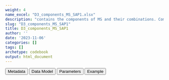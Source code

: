 ```yaml
---
weight: 4
name_excel: "D3_components_MS_SAP1.xlsx"
description: "contains the components of MS and their combinations. Components and combination are expressed as dates to allow for computation of prevalence. This D3 is based on Table 1 of the SAP1"
slug: "D3_components_MS_SAP1"
title: D3_components_MS_SAP1
author: ''
date: '2023-11-06'
categories: []
tags: []
archetype: codebook
output: html_document
---
```


<script src="/rmarkdown-libs/core-js/shim.min.js"></script>
<script src="/rmarkdown-libs/react/react.min.js"></script>
<script src="/rmarkdown-libs/react/react-dom.min.js"></script>
<script src="/rmarkdown-libs/reactwidget/react-tools.js"></script>
<script src="/rmarkdown-libs/htmlwidgets/htmlwidgets.js"></script>
<link href="/rmarkdown-libs/reactable/reactable.css" rel="stylesheet" />
<script src="/rmarkdown-libs/reactable-binding/reactable.js"></script>
<div class="tab">
<button class="tablinks" onclick="openCity(event, &#39;Metadata&#39;)" id="defaultOpen">Metadata</button>
<button class="tablinks" onclick="openCity(event, &#39;Data Model&#39;)">Data Model</button>
<button class="tablinks" onclick="openCity(event, &#39;Parameters&#39;)">Parameters</button>
<button class="tablinks" onclick="openCity(event, &#39;Example&#39;)">Example</button>
</div>
<div id="Metadata" class="tabcontent">
<div id="htmlwidget-1" class="reactable html-widget " style="width:auto;height:600px;"></div>
<script type="application/json" data-for="htmlwidget-1">{"x":{"tag":{"name":"Reactable","attribs":{"data":{"medatata_name":["name of the D3","content of the D3","Unit of observation","How many observations per unit","Notes on dependencies","primary key",null,null,null,null,null,null,null,null,null,null,null,null,null,null],"metadata_content":["D3_components_MS_SAP1","contains the components of MS and their combinations. Components and combination are expressed as dates to allow for computation of prevalence. This D3 is based on Table 1 of the SAP1","a person in the SAP1 study population","1.0","this table requires that the study population has been created",null,null,null,null,null,null,null,null,null,null,null,null,null,null,null]},"columns":[{"id":"medatata_name","name":"medatata_name","type":"character"},{"id":"metadata_content","name":"metadata_content","type":"character"}],"sortable":false,"searchable":true,"pagination":false,"highlight":true,"bordered":true,"striped":true,"style":{"maxWidth":1800},"height":"600px","dataKey":"59e12b7d77f9ad6725ce1eb273b4c790"},"children":[]},"class":"reactR_markup"},"evals":[],"jsHooks":[]}</script>
</div>
<div id="Data Model" class="tabcontent">
<div id="htmlwidget-2" class="reactable html-widget " style="width:auto;height:600px;"></div>
<script type="application/json" data-for="htmlwidget-2">{"x":{"tag":{"name":"Reactable","attribs":{"data":{"Variable":["person_id","cohort_entry_date","cohort_exit_date","component_MS_hosp_1","component_MS_hosp_2","component_MS_hosp_3","component_MS_hosp_4","component_MS_specialist_1","component_MS_specialist_2","component_MS_specialist_3","component_MS_specialist_4","component_MS_unspecified_1","component_MS_unspecified_2","component_MS_unspecified_3","component_MS_unspecified_4","component_MS_primary_care_1","component_MS_primary_care_2","component_MS_primary_care_3","component_MS_primary_care_4","component_MS_long_term"],"Description":["unique person identifier","Date when the person enters the study","Date when the person exits the study","date of first MS diagnosis recorded in a hospital setting","date of second MS diagnosis recorded in a hospital setting","date of third MS diagnosis recorded in a hospital setting","date of fourth MS diagnosis recorded in a hospital setting","date of first MS diagnosis recorded in a specialist visit setting","date of second MS diagnosis recorded in a specialist visit setting","date of third MS diagnosis recorded in a specialist visit setting","date of fourth MS diagnosis recorded in a specialist visit setting","date of first MS diagnosis recorded in a unspecified setting","date of second MS diagnosis recorded in a unspecified setting","date of third MS diagnosis recorded in a unspecified visit setting","date of fourth MS diagnosis recorded in a unspecified visit setting","date of first MS diagnosis recorded in a primary care setting","date of second MS diagnosis recorded in a primary care setting","date of third MS diagnosis recorded in a primary_care setting","date of fourth MS diagnosis recorded in a primary_care setting","date of first MS diagnosis recorded in a data bank recording chronic diagnoses"],"Format":["character","date","date","date","date","date",null,"date","date","date",null,"date","date","date",null,"date","date","date",null,"date"],"Vocabulary":["from cdm persons",null,null,"date or missing, if no diagnosis is available","date or missing, if no diagnosis is available or only 1 diagnosis","date or missing, if no diagnosis is available or only <3 diagnosis","date or missing, if no diagnosis is available or only <3 diagnosis","date or missing, if no diagnosis is available","date or missing, if no diagnosis is available or only 1 diagnosis","date or missing, if no diagnosis is available or only <3 diagnosis",null,"date or missing, if no diagnosis is available","date or missing, if no diagnosis is available or only 1 diagnosis","date or missing, if no diagnosis is available or only <3 diagnosis",null,"date or missing, if no diagnosis is available","date or missing, if no diagnosis is available or only 1 diagnosis","date or missing, if no diagnosis is available or only <3 diagnosis",null,"date or missing, if no diagnosis is available"],"Notes and examples":["from cdm persons",null,null,null,"to classify as ‘second’ the date must be at least 30 days from the first","to classify as ‘other’ the date must be at least 30 days from the previous",null,null,"to classify as ‘second’ the date must be at least 30 days from the first","to classify as ‘other’ the date must be at least 30 days from the previous",null,null,"to classify as ‘second’ the date must be at least 30 days from the first","to classify as ‘other’ the date must be at least 30 days from the previous",null,null,"to classify as ‘second’ the date must be at least 30 days from the first","to classify as ‘other’ the date must be at least 30 days from the previous",null,null],"...6":[null,null,null,null,null,null,null,null,null,null,null,null,null,null,null,null,null,null,null,null]},"columns":[{"id":"Variable","name":"Variable","type":"character"},{"id":"Description","name":"Description","type":"character"},{"id":"Format","name":"Format","type":"character"},{"id":"Vocabulary","name":"Vocabulary","type":"character"},{"id":"Notes and examples","name":"Notes and examples","type":"character"},{"id":"...6","name":"...6","type":"character"}],"sortable":false,"searchable":true,"pagination":false,"highlight":true,"bordered":true,"striped":true,"style":{"maxWidth":1800},"height":"600px","dataKey":"bc5482911b3155355ae05c328fc8cd6f"},"children":[]},"class":"reactR_markup"},"evals":[],"jsHooks":[]}</script>
</div>
<div id="Parameters" class="tabcontent">
<div id="htmlwidget-3" class="reactable html-widget " style="width:auto;height:600px;"></div>
<script type="application/json" data-for="htmlwidget-3">{"x":{"tag":{"name":"Reactable","attribs":{"data":{"parameter":["n",null,null,null,null,null,null,null,null,null,null,null,null,null,null,null,null,null,null,null],"values":["1 2 3",null,null,null,null,null,null,null,null,null,null,null,null,null,null,null,null,null,null,null]},"columns":[{"id":"parameter","name":"parameter","type":"character"},{"id":"values","name":"values","type":"character"}],"sortable":false,"searchable":true,"pagination":false,"highlight":true,"bordered":true,"striped":true,"style":{"maxWidth":1800},"height":"600px","dataKey":"09f599eb7174b01b4373bbff554d13e1"},"children":[]},"class":"reactR_markup"},"evals":[],"jsHooks":[]}</script>
</div>
<div id="Example" class="tabcontent">
<div id="htmlwidget-4" class="reactable html-widget " style="width:auto;height:600px;"></div>
<script type="application/json" data-for="htmlwidget-4">{"x":{"tag":{"name":"Reactable","attribs":{"data":{"person_id":["P0001",null,null,null,null,null,null,null,null,null,null,null,null,null,null,null,null,null,null,null],"cohort_entry_date":[null,null,null,null,null,null,null,null,null,null,null,null,null,null,null,null,null,null,null,null],"cohort_exit_date":[null,null,null,null,null,null,null,null,null,null,null,null,null,null,null,null,null,null,null,null],"component_MS_hosp_1":[null,null,null,null,null,null,null,null,null,null,null,null,null,null,null,null,null,null,null,null],"component_MS_hosp_2":[null,null,null,null,null,null,null,null,null,null,null,null,null,null,null,null,null,null,null,null],"component_MS_hosp_3":[null,null,null,null,null,null,null,null,null,null,null,null,null,null,null,null,null,null,null,null],"component_MS_hosp_4":[null,null,null,null,null,null,null,null,null,null,null,null,null,null,null,null,null,null,null,null],"component_MS_specialist_1":[null,null,null,null,null,null,null,null,null,null,null,null,null,null,null,null,null,null,null,null],"component_MS_specialist_2":[null,null,null,null,null,null,null,null,null,null,null,null,null,null,null,null,null,null,null,null],"component_MS_specialist_3":[null,null,null,null,null,null,null,null,null,null,null,null,null,null,null,null,null,null,null,null],"component_MS_specialist_4":[null,null,null,null,null,null,null,null,null,null,null,null,null,null,null,null,null,null,null,null],"component_MS_unspecified_1":[null,null,null,null,null,null,null,null,null,null,null,null,null,null,null,null,null,null,null,null],"component_MS_unspecified_2":[null,null,null,null,null,null,null,null,null,null,null,null,null,null,null,null,null,null,null,null],"component_MS_unspecified_3":[null,null,null,null,null,null,null,null,null,null,null,null,null,null,null,null,null,null,null,null],"component_MS_unspecified_4":[null,null,null,null,null,null,null,null,null,null,null,null,null,null,null,null,null,null,null,null],"component_MS_primary_care_1":[null,null,null,null,null,null,null,null,null,null,null,null,null,null,null,null,null,null,null,null],"component_MS_primary_care_2":[null,null,null,null,null,null,null,null,null,null,null,null,null,null,null,null,null,null,null,null],"component_MS_primary_care_3":[null,null,null,null,null,null,null,null,null,null,null,null,null,null,null,null,null,null,null,null],"component_MS_primary_care_4":[null,null,null,null,null,null,null,null,null,null,null,null,null,null,null,null,null,null,null,null],"component_MS_long_term":[null,null,null,null,null,null,null,null,null,null,null,null,null,null,null,null,null,null,null,null],"component_MS_specific_DMT_treatment_1":[null,null,null,null,null,null,null,null,null,null,null,null,null,null,null,null,null,null,null,null],"component_MS_specific_DMT_treatment_2":[null,null,null,null,null,null,null,null,null,null,null,null,null,null,null,null,null,null,null,null],"component_MS_specific_DMT_treatment_3":[null,null,null,null,null,null,null,null,null,null,null,null,null,null,null,null,null,null,null,null],"component_MS_specific_DMT_treatment_4":[null,null,null,null,null,null,null,null,null,null,null,null,null,null,null,null,null,null,null,null],"component_MS_unspecified_DMT_treatment_1":[null,null,null,null,null,null,null,null,null,null,null,null,null,null,null,null,null,null,null,null],"component_MS_unspecified_DMT_treatment_2":[null,null,null,null,null,null,null,null,null,null,null,null,null,null,null,null,null,null,null,null],"component_MS_unspecified_DMT_treatment_3":[null,null,null,null,null,null,null,null,null,null,null,null,null,null,null,null,null,null,null,null],"component_MS_unspecified_DMT_treatment_4":[null,null,null,null,null,null,null,null,null,null,null,null,null,null,null,null,null,null,null,null],"MS_1_date":[null,null,null,null,null,null,null,null,null,null,null,null,null,null,null,null,null,null,null,null],"MS_2_date":[null,null,null,null,null,null,null,null,null,null,null,null,null,null,null,null,null,null,null,null],"MS_3_date":[null,null,null,null,null,null,null,null,null,null,null,null,null,null,null,null,null,null,null,null],"MS_4_date":[null,null,null,null,null,null,null,null,null,null,null,null,null,null,null,null,null,null,null,null],"MS_5_date":[null,null,null,null,null,null,null,null,null,null,null,null,null,null,null,null,null,null,null,null]},"columns":[{"id":"person_id","name":"person_id","type":"character"},{"id":"cohort_entry_date","name":"cohort_entry_date","type":"logical"},{"id":"cohort_exit_date","name":"cohort_exit_date","type":"logical"},{"id":"component_MS_hosp_1","name":"component_MS_hosp_1","type":"logical"},{"id":"component_MS_hosp_2","name":"component_MS_hosp_2","type":"logical"},{"id":"component_MS_hosp_3","name":"component_MS_hosp_3","type":"logical"},{"id":"component_MS_hosp_4","name":"component_MS_hosp_4","type":"logical"},{"id":"component_MS_specialist_1","name":"component_MS_specialist_1","type":"logical"},{"id":"component_MS_specialist_2","name":"component_MS_specialist_2","type":"logical"},{"id":"component_MS_specialist_3","name":"component_MS_specialist_3","type":"logical"},{"id":"component_MS_specialist_4","name":"component_MS_specialist_4","type":"logical"},{"id":"component_MS_unspecified_1","name":"component_MS_unspecified_1","type":"logical"},{"id":"component_MS_unspecified_2","name":"component_MS_unspecified_2","type":"logical"},{"id":"component_MS_unspecified_3","name":"component_MS_unspecified_3","type":"logical"},{"id":"component_MS_unspecified_4","name":"component_MS_unspecified_4","type":"logical"},{"id":"component_MS_primary_care_1","name":"component_MS_primary_care_1","type":"logical"},{"id":"component_MS_primary_care_2","name":"component_MS_primary_care_2","type":"logical"},{"id":"component_MS_primary_care_3","name":"component_MS_primary_care_3","type":"logical"},{"id":"component_MS_primary_care_4","name":"component_MS_primary_care_4","type":"logical"},{"id":"component_MS_long_term","name":"component_MS_long_term","type":"logical"},{"id":"component_MS_specific_DMT_treatment_1","name":"component_MS_specific_DMT_treatment_1","type":"logical"},{"id":"component_MS_specific_DMT_treatment_2","name":"component_MS_specific_DMT_treatment_2","type":"logical"},{"id":"component_MS_specific_DMT_treatment_3","name":"component_MS_specific_DMT_treatment_3","type":"logical"},{"id":"component_MS_specific_DMT_treatment_4","name":"component_MS_specific_DMT_treatment_4","type":"logical"},{"id":"component_MS_unspecified_DMT_treatment_1","name":"component_MS_unspecified_DMT_treatment_1","type":"logical"},{"id":"component_MS_unspecified_DMT_treatment_2","name":"component_MS_unspecified_DMT_treatment_2","type":"logical"},{"id":"component_MS_unspecified_DMT_treatment_3","name":"component_MS_unspecified_DMT_treatment_3","type":"logical"},{"id":"component_MS_unspecified_DMT_treatment_4","name":"component_MS_unspecified_DMT_treatment_4","type":"logical"},{"id":"MS_1_date","name":"MS_1_date","type":"logical"},{"id":"MS_2_date","name":"MS_2_date","type":"logical"},{"id":"MS_3_date","name":"MS_3_date","type":"logical"},{"id":"MS_4_date","name":"MS_4_date","type":"logical"},{"id":"MS_5_date","name":"MS_5_date","type":"logical"}],"sortable":false,"searchable":true,"pagination":false,"highlight":true,"bordered":true,"striped":true,"style":{"maxWidth":1800},"height":"600px","dataKey":"2329689750ad5d7eb83a1e804e5e9a29"},"children":[]},"class":"reactR_markup"},"evals":[],"jsHooks":[]}</script>
</div>
